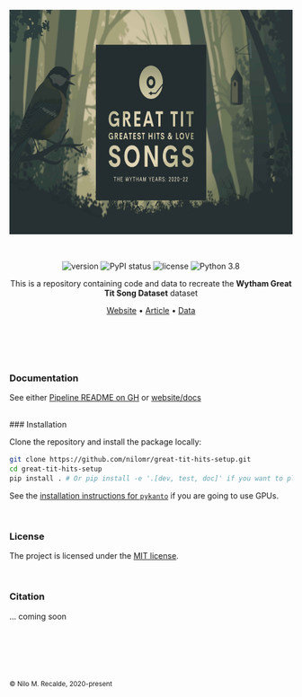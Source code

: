 
<br>
<div align='center'>

<a href="https://nilomr.github.io/pykanto">
    <img src="https://raw.githubusercontent.com/nilomr/great-tit-hits/main/docs/img/greti_cover.jpg" alt="pykanto logo" title="pykanto" height="400" style="padding-bottom:1em !important;" />
</a>

<br>
<br>


![version](https://img.shields.io/badge/package_version-0.1.0-orange)
![PyPI status](https://img.shields.io/pypi/status/ansicolortags.svg)
![license](https://img.shields.io/github/license/mashape/apistatus.svg)
![Python 3.8](https://img.shields.io/badge/python->=3.8-yellow.svg)

This is a repository containing code and data to recreate the **Wytham Great Tit Song Dataset** dataset

[Website](https://nilomr.github.io/great-tit-hits/) •
[Article](https://nilomr.github.io/great-tit-hits/) • [Data](https://osf.io/n8ac9/)
# ㅤ
</div>

### Documentation

See either [Pipeline README on
GH](https://github.com/nilomr/great-tit-hits-setup/blob/main/docs/pipeline.md) or [website/docs]([Title](https://nilomr.github.io/great-tit-hits/site/index.html))

<br>
### Installation

Clone the repository and install the package locally:

```bash
git clone https://github.com/nilomr/great-tit-hits-setup.git
cd great-tit-hits-setup
pip install . # Or pip install -e '.[dev, test, doc]' if you want to play around
```
See the [installation instructions for `pykanto`](https://nilomr.github.io/pykanto/_build/html/contents/installation.html) if you are going to use
GPUs.

<br>

### License
The project is licensed under the [MIT license](./LICENSE).

<br>

### Citation

... coming soon

# ㅤ
<sub>© Nilo M. Recalde, 2020-present</sub>

